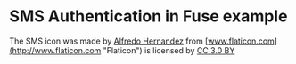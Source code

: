 # SMS Authentication in Fuse example



The SMS icon was made by [Alfredo Hernandez](http://www.flaticon.com/authors/alfredo-hernandez "Alfredo Hernandez") from [www.flaticon.com](http://www.flaticon.com "Flaticon") is licensed by [CC 3.0 BY](http://creativecommons.org/licenses/by/3.0/ "Creative Commons BY 3.0")